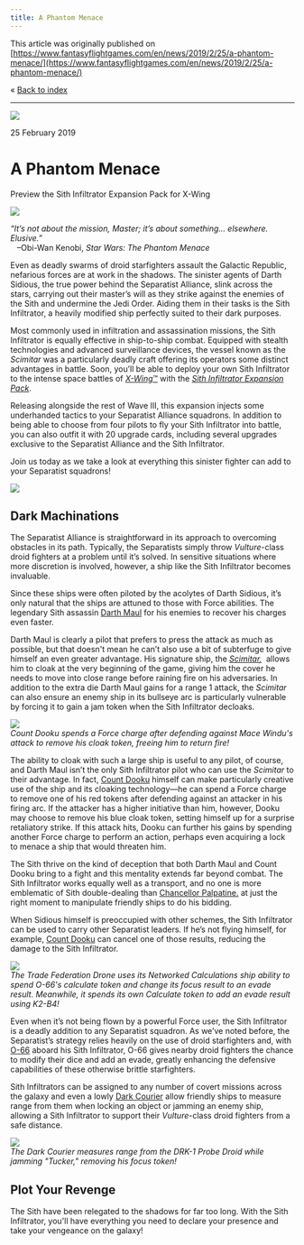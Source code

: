 ```yaml
---
title: A Phantom Menace
---
```


This article was originally published on [https://www.fantasyflightgames.com/en/news/2019/2/25/a-phantom-menace/](https://www.fantasyflightgames.com/en/news/2019/2/25/a-phantom-menace/)

&laquo; [Back to index](../index.md)

---

![](swz30_preview1.jpg)

25 February 2019

A Phantom Menace
================

Preview the Sith Infiltrator Expansion Pack for X-Wing

![](swz30_box_left.png)

_“It’s not about the mission, Master; it’s about something… elsewhere. Elusive.”_  
   –Obi-Wan Kenobi, _Star Wars: The Phantom Menace_

Even as deadly swarms of droid starfighters assault the Galactic Republic, nefarious forces are at work in the shadows. The sinister agents of Darth Sidious, the true power behind the Separatist Alliance, slink across the stars, carrying out their master’s will as they strike against the enemies of the Sith and undermine the Jedi Order. Aiding them in their tasks is the Sith Infiltrator, a heavily modified ship perfectly suited to their dark purposes.

Most commonly used in infiltration and assassination missions, the Sith Infiltrator is equally effective in ship-to-ship combat. Equipped with stealth technologies and advanced surveillance devices, the vessel known as the _Scimitar_ was a particularly deadly craft offering its operators some distinct advantages in battle. Soon, you’ll be able to deploy your own Sith Infiltrator to the intense space battles of [_X-Wing_™](https://www.fantasyflightgames.com/en/products/x-wing-second-edition/) with the _[Sith Infiltrator Expansion Pack](https://www.fantasyflightgames.com/en/products/x-wing-second-edition/products/sith-infiltrator-expansion-pack/)_.

Releasing alongside the rest of Wave III, this expansion injects some underhanded tactics to your Separatist Alliance squadrons. In addition to being able to choose from four pilots to fly your Sith Infiltrator into battle, you can also outfit it with 20 upgrade cards, including several upgrades exclusive to the Separatist Alliance and the Sith Infiltrator.

Join us today as we take a look at everything this sinister fighter can add to your Separatist squadrons!

![](swz30_ship_art.png)

Dark Machinations
-----------------

The Separatist Alliance is straightforward in its approach to overcoming obstacles in its path. Typically, the Separatists simply throw _Vulture_\-class droid fighters at a problem until it’s solved. In sensitive situations where more discretion is involved, however, a ship like the Sith Infiltrator becomes invaluable.

Since these ships were often piloted by the acolytes of Darth Sidious, it’s only natural that the ships are attuned to those with Force abilities. The legendary Sith assassin [Darth Maul](swz30_darth-maul.png) for his enemies to recover his charges even faster.

Darth Maul is clearly a pilot that prefers to press the attack as much as possible, but that doesn't mean he can’t also use a bit of subterfuge to give himself an even greater advantage. His signature ship, the _[_Scimitar_,](swz30_scimitar.png)_  allows him to cloak at the very beginning of the game, giving him the cover he needs to move into close range before raining fire on his adversaries. In addition to the extra die Darth Maul gains for a range 1 attack, the _Scimitar_ can also ensure an enemy ship in its bullseye arc is particularly vulnerable by forcing it to gain a jam token when the Sith Infiltrator decloaks.

![](swz30_diagram_a1.jpg)  
_Count Dooku spends a Force charge after defending against Mace Windu's attack to remove his cloak token, freeing him to return fire!_

The ability to cloak with such a large ship is useful to any pilot, of course, and Darth Maul isn’t the only Sith Infiltrator pilot who can use the _Scimitar_ to their advantage. In fact, [Count Dooku](swz30_count-dooku.png) himself can make particularly creative use of the ship and its cloaking technology—he can spend a Force charge to remove one of his red tokens after defending against an attacker in his firing arc. If the attacker has a higher initiative than him, however, Dooku may choose to remove his blue cloak token, setting himself up for a surprise retaliatory strike. If this attack hits, Dooku can further his gains by spending another Force charge to perform an action, perhaps even acquiring a lock to menace a ship that would threaten him.

The Sith thrive on the kind of deception that both Darth Maul and Count Dooku bring to a fight and this mentality extends far beyond combat. The Sith Infiltrator works equally well as a transport, and no one is more emblematic of Sith double-dealing than [Chancellor Palpatine.](swz30_palpatine.png) at just the right moment to manipulate friendly ships to do his bidding.

When Sidious himself is preoccupied with other schemes, the Sith Infiltrator can be used to carry other Separatist leaders. If he’s not flying himself, for example, [Count Dooku](swz30_upgrade-dooku.png) can cancel one of those results, reducing the damage to the Sith Infiltrator.

![](swz30_diagram3_a1.jpg)  
_The Trade Federation Drone uses its Networked Calculations ship ability to spend O-66's calculate token and change its focus result to an evade result. Meanwhile, it spends its own Calculate token to add an evade result using K2-B4!_

Even when it’s not being flown by a powerful Force user, the Sith Infiltrator is a deadly addition to any Separatist squadron. As we’ve noted before, the Separatist’s strategy relies heavily on the use of droid starfighters and, with [O-66](swz30_0-66.png) aboard his Sith Infiltrator, O-66 gives nearby droid fighters the chance to modify their dice and add an evade, greatly enhancing the defensive capabilities of these otherwise brittle starfighters.

Sith Infiltrators can be assigned to any number of covert missions across the galaxy and even a lowly [Dark Courier](swz30_dark-courier.png) allow friendly ships to measure range from them when locking an object or jamming an enemy ship, allowing a Sith Infiltrator to support their _Vulture_\-class droid fighters from a safe distance.

![](swz30_diagram2_a1.jpg)  
_The Dark Courier measures range from the DRK-1 Probe Droid while jamming "Tucker," removing his focus token!_

Plot Your Revenge
-----------------

The Sith have been relegated to the shadows for far too long. With the Sith Infiltrator, you'll have everything you need to declare your presence and take your vengeance on the galaxy!

[](http://community.fantasyflightgames.com/index.php?/forum/222-x-wing/)